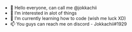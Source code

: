 - 👋 Hello everyone, can call me @jokkachii
- 👀 I’m interested in alot of things
- 🌱 I’m currently learning how to code (wish me luck XD)
- 📫 You guys can reach me on discord - Jokkachii#1929

<!---
jokkachii/jokkachii is a ✨ special ✨ repository because its `README.md` (this file) appears on your GitHub profile.
You can click the Preview link to take a look at your changes.
--->
